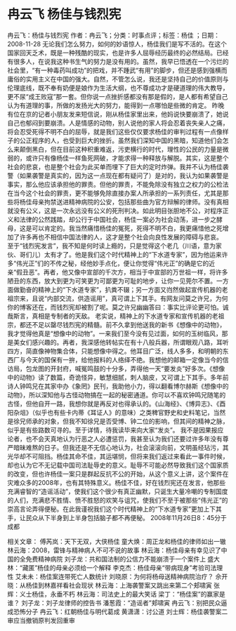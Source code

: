 # 冉云飞  杨佳与钱烈宪

冉云飞：杨佳与钱烈宪
作者：冉云飞；分类：时事点评；标签：杨佳 ；日期：2008-11-28
无论我们怎么努力，如何的妙语惊人，杨佳我们是写不活的。在这个国家回天乏术，既是一种残酷的现实，也是许多人屈辱经历最终的必然结局。已经有很多人，在说我这种书生气的努力是没有用的。虽然，我早已悟透在一个污烂的社会里，“有一种毒药叫成功”的把戏，并不踵武“有用”的脚步，但还是感到强横而庸俗的实用主义在中国的强大。自然，不管怎么说，我还是坚持自己的价值原则与伦理底线，既不奉有奶便是娘作为生活大纲，也不尊成功才是硬道理的伟大教导，更不尿“成王败寇”那一套。但你说一点挫折感都没有那是假的，是人都有希望自己认为有道理的事，所做的发扬光大的努力，能得到一点哪怕是些微的肯定。
昨晚有位在京的记者小朋友发来短信说，刚从杨佳家里出来，他妈说快要崩溃了，她说自己也郁闷到要崩溃。人是情感的动物，别人说他的家人将会忍着丧失亲人之痛，将会忍受死得不明不白的屈辱，就是我们这些仅仅要求杨佳的审判过程有一点像样子的公正程序的人，也受到巨大的挫折。虽然我们深知中国的黑暗，知道他们会怎么来颠倒黑白，但在目前这种积重难返，污吏横行的时代，理性的公民的力量是微弱的，或许只有像杨佳一样鱼死网破，才能求得一种释放与解脱。其实，这是整个社会的悲哀，也是整个社会为此买单而埋下了巨大的定时炸弹。我并不认为杨佳袭警（如果袭警是真实的，因为这一点现在都有疑问了）是对的，我认为如果袭警是事实，那么他应该承担他的罪责。但他的罪责，不能免除没有独立之权力的公检法在当今这个社会的罪责，更不能够免除直接办案人所承担的一系列责任，尤其是那些将杨佳母亲拘禁送进精神病院的公安，包括那些曲为官方辩解的律师。没有真相就没有公义，这是一次永远没有公义的死刑判决。如此明目张胆地不公，对程序正义和法律的公然践踏，却公行于中国社会，杨佳一案必为社会动荡，进一步之酵母，这是可以肯定的。我当然痛惜杨佳的冤死，死得不明不白，我更痛惜他之死增加了许多再也不相信中国法律的人，这才是整个社会向良性发展的障碍与悲哀。
至于“钱烈宪发言”，我不知是何时读上瘾的，只是觉得这个老几（川语，意为家伙、哥们儿）太有才了。他是我们这个时代精神上的“下水道专家”，因为他运来许多“伟光正”们的不传之秘，经他妙手点化，便让你觉得“伟光正”的确是它的近亲“假丑恶”。再者，他又像中宣部的千次方，相当于中宣部的万世祖一样，将许多陋丑的东西，放大到更为可笑更为可鄙更为可耻的地步，让你一见莞尔不置。一方面做勤奋的精神上的“下水道专家”，扒粪不辍；另一方面又岿然做起宣传机器的老祖宗来，且说“内部交流，供造谣用”，真可谓上下其手。有网友问莫之许兄，为何你的博客还在，而钱烈宪却被割了呢。莫之许兄幽幽答曰：事实比评论更可怕。诚哉斯言，真相是专制者的天敌。
老实说，精神上的下水道专家和宣传机器的老祖宗，都还不足以罄尽钱烈宪的精髓。前不久拿到他送我的新书《想像中的动物》，我才觉得他真是“想像中的动物”。一来我们至今没有见过面，如何的玉树临风，那是美女们感兴趣的。再者，我深感他转帖实在有十八般兵器，所谓眼观八路，耳听四方，简直像神物集合体，只能想像中得之。他耳目广泛，线人多多，和明朝的东西厂与今天的国保有一拚，给他报料的人络绎不绝。我想他的邮箱一定像当今的信访局，包龙图的开封府，喊冤鸣鼓的十分多，弄得他一天“要发炎”好多次。《想像中的动物》读了数篇，奇诡怪异，敏慧细腻，刺人脑皮，又可谓上下其手。多年前诗人钟鸣兄在其家中办《象罔》民刊，我助他小力，得以翻看博尔赫斯《想像中的动物》，所以深知他与古怪动物搞在一起的秘密通道。你可以不喜欢钟鸣兄随笔的古怪，但他自开一路，我想你就是再反对也得承认的。《山海经》、《博异志》、《酉阳杂俎》（似乎也有些卡内蒂《耳证人》的意味）之类稗官野史和史料笔记，当然是徐兄师承的对象，但我不知徐兄是否受博、钟二位的影响，但其间的精神之脉，似乎是有些路数可寻的。至于详情，待我读毕来向大家“发炎”。
我不是因果报应论者，也不会天真地认为行恶之人必遭惩罚，我甚至认为我们还要过许多年没有尊严暗昧难熬的日子。但我还是不无信心地认为，社会滚滚向前，文明虽经玷污，其光华却不可阻挡。杨佳其命不佳，其运堪悯，但将来我们返过来看此一事件时候，却也认为它不无记载中国司法耻辱史的意义。耻辱不可能必然导致我们这个国家质的改变，但也许杨佳一案只是群起反抗不公的开始，从这个意义上讲，这个案件在灾难众多的2008年，也有其特殊意义。杨佳不佳，好在钱烈宪还在发言，他那些充满睿智的“造谣活动”，使我们这个很少有真正幽默，只诞生大量冷嘲的专制国度的人们，充满悲不胜情、愤不胜怒的欢笑与诅咒，使我们不至于被那些“伟光正”的崇高言论弄得便秘。在此我谨祝我们这个时代精神上的“下水道专家”更加上下其手，让民众从下半身到上半身包括脑子都不再便秘。
2008年11月26日8：45分于成都

相关文章：
傅芮岚：天下无双，大侠杨佳
童大焕：周正龙和杨佳的律师如出一辙
林云海：2008，雷锋与精神病人不可不说的故事
林云海：杨佳母亲有幸见识了中国的全免费精神病院
刘子龙：共和国法制的公信力不能崩溃于一个案件上
盛大林：“藏匿”杨佳的母亲必须给一个解释
李克杰：杨佳母亲“带病现身”考验司法理性
艾未未：杨佳案连带死亡人数统计
刘晓原：为何将杨母送精神病院治疗？
佘开晓：从杨佳到林嘉祥看社会现状
林云海：上海袭警案又跳出来第二个郏啸寅
张辉：义士杨佳，永垂不朽
林云海：司法史上的最大笑话
梁丁：“杨佳案”的赢家是谁？
刘子龙：刘子龙律师的控告书
潘葱霞：“造谣者”郏啸寅
冉云飞：别把民众逼成恐怖分子
冉云飞：红朝杨佳与明代葛成
黄潇潇：讨公道
刘士辉：杨佳袭警案二审应当撤销原判发回重审